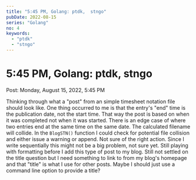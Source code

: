```yaml
---
title: "5:45 PM, Golang: ptdk,  stngo"
pubDate: 2022-08-15
series: "Golang"
no: 4
keywords:
  - "ptdk"
  - "stngo"
---
```


# 5:45 PM, Golang: ptdk,  stngo

Post: Monday, August 15, 2022, 5:45 PM

Thinking through what a "post" from an simple timesheet notation file should look like. One thing occurred to me is that the entry's "end" time is the publication date, not the start time. That way the post is based on when it was completed not when it was started. There is an edge case of where two entries end at the same time on the same date. The calculated filename will collide. In the `BlogSTN()` function I could check for potential file collision and either issue a warning or append. Not sure of the right action. Since I write sequentially this might not be a big problem, not sure yet. Still playing with formatting before I add this type of post to my blog. Still not settled on the title question but I need something to link to from my blog's homepage and that "title" is what I use for other posts. Maybe I should just use a command line option to provide a title?

